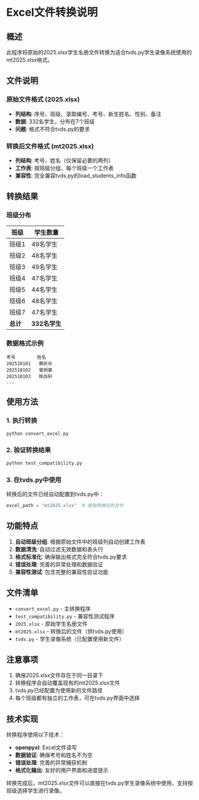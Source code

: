 # Excel文件转换说明

## 概述
此程序将原始的2025.xlsx学生名册文件转换为适合tvds.py学生录像系统使用的mt2025.xlsx格式。

## 文件说明

### 原始文件格式 (2025.xlsx)
- **列结构**: 序号、班级、录取编号、考号、新生姓名、性别、备注
- **数据**: 332名学生，分布在7个班级
- **问题**: 格式不符合tvds.py的要求

### 转换后文件格式 (mt2025.xlsx)
- **列结构**: 考号、姓名（仅保留必要的两列）
- **工作表**: 按班级分组，每个班级一个工作表
- **兼容性**: 完全兼容tvds.py的load_students_info函数

## 转换结果

### 班级分布
| 班级 | 学生数量 |
|------|----------|
| 班级1 | 49名学生 |
| 班级2 | 48名学生 |
| 班级3 | 49名学生 |
| 班级4 | 47名学生 |
| 班级5 | 44名学生 |
| 班级6 | 48名学生 |
| 班级7 | 47名学生 |
| **总计** | **332名学生** |

### 数据格式示例
```
考号        姓名
202510101   蔡妡乐
202510102   曾炯豪
202510103   陈烁轩
...
```

## 使用方法

### 1. 执行转换
```bash
python convert_excel.py
```

### 2. 验证转换结果
```bash
python test_compatibility.py
```

### 3. 在tvds.py中使用
转换后的文件已经自动配置到tvds.py中：
```python
excel_path = "mt2025.xlsx"  # 使用转换后的文件
```

## 功能特点

1. **自动班级分组**: 根据原始文件中的班级列自动创建工作表
2. **数据清洗**: 自动过滤无效数据和表头行
3. **格式标准化**: 确保输出格式完全符合tvds.py要求
4. **错误处理**: 完善的异常处理和数据验证
5. **兼容性测试**: 包含完整的兼容性验证功能

## 文件清单

- `convert_excel.py` - 主转换程序
- `test_compatibility.py` - 兼容性测试程序
- `2025.xlsx` - 原始学生名册文件
- `mt2025.xlsx` - 转换后的文件（供tvds.py使用）
- `tvds.py` - 学生录像系统（已配置使用新文件）

## 注意事项

1. 确保2025.xlsx文件存在于同一目录下
2. 转换程序会自动覆盖现有的mt2025.xlsx文件
3. tvds.py已经配置为使用新的文件路径
4. 每个班级都有独立的工作表，可在tvds.py界面中选择

## 技术实现

转换程序使用以下技术：
- **openpyxl**: Excel文件读写
- **数据验证**: 确保考号和姓名不为空
- **错误处理**: 完善的异常捕获机制
- **格式化输出**: 友好的用户界面和进度提示

转换完成后，mt2025.xlsx文件可以直接在tvds.py学生录像系统中使用，支持按班级选择学生进行录像。